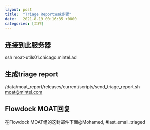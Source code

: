 ```yaml
---
layout: post
title:  "Triage Report生成步骤"
date:   2021-8-19 00:16:35 +0800
categories: [工作]
---
```



## 连接到此服务器  

ssh moat-utils01.chicago.mintel.ad  

## 生成triage report  

/data/moat_report/releases/current/scripts/send_triage_report.sh moat@mintel.com  

## Flowdock MOAT回复  

在Flowdock MOAT组的这封邮件下面@Mohamed, #last_email_triaged 